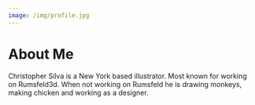 ```yaml
---
image: /img/profile.jpg
---
```

# About Me

Christopher Silva is a New York based illustrator. Most known for working on Rumsfeld3d. When not working on Rumsfeld he is drawing monkeys, making chicken and working as a designer.